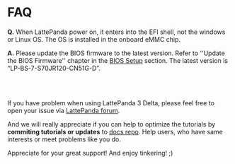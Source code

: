 # FAQ



**Q.** When LattePanda power on, it enters into the EFI shell,  not the windows or Linux OS. The OS is installed in the onboard eMMC chip.

**A.** Please update the BIOS firmware to the latest version.  Refer to ''Update the BIOS Firmware'' chapter in the [BIOS Setup](http://docs.lattepanda.com/content/3rd_delta_edition/bios/) section. The latest version is “LP-BS-7-S70JR120-CN51G-D”.

<br>

<br>

If you have problem when using LattePanda 3 Delta, please feel free to open your issue via [LattePanda forum](https://www.lattepanda.com/forum/).

And we will really appreciate if you can help to optimize the tutorials by **commiting tutorials or updates** to [docs repo](https://github.com/LattePandaTeam/Docs). Help users, who have same interests or meet problems like you do.

Appreciate for your great support! And enjoy tinkering! ;)

